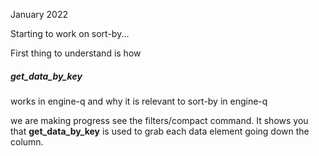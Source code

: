 
January 2022

Starting to work on sort-by...

First thing to understand is how

##### get_data_by_key

works in engine-q and why it is relevant
to sort-by in engine-q

we are making progress see the filters/compact command.
It shows you that **get_data_by_key** is used to grab each data element going down the column.
